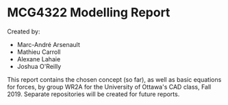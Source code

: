# MCG4322 Modelling Report

Created by:

- Marc-André Arsenault
- Mathieu Carroll
- Alexane Lahaie
- Joshua O'Reilly

This report contains the chosen concept (so far), as well as basic equations for forces, by group WR2A for the University of Ottawa's CAD class, Fall 2019.
Separate repositories will be created for future reports.